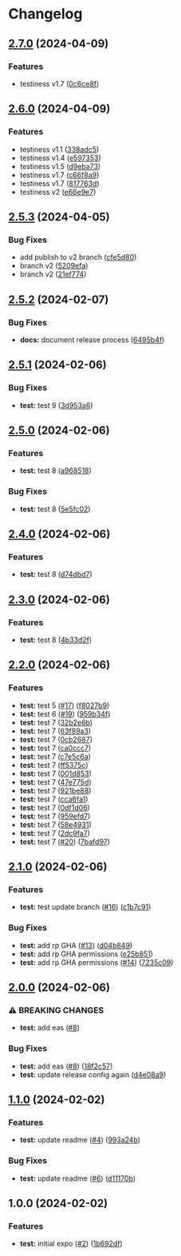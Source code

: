 # Changelog

## [2.7.0](https://github.com/dailywraith/rptest/compare/rptest-v2.6.0...rptest-v2.7.0) (2024-04-09)


### Features

* testiness v1.7 ([0c6ce8f](https://github.com/dailywraith/rptest/commit/0c6ce8fccd42a23515d604a32ceae378390b7a2b))

## [2.6.0](https://github.com/dailywraith/rptest/compare/rptest-v2.5.3...rptest-v2.6.0) (2024-04-09)


### Features

* testiness v1.1 ([338adc5](https://github.com/dailywraith/rptest/commit/338adc52512d9d685b60656467641602a7c08374))
* testiness v1.4 ([e597353](https://github.com/dailywraith/rptest/commit/e597353e94e64def0b2ab598e5a765a9f73037b4))
* testiness v1.5 ([d9eba73](https://github.com/dailywraith/rptest/commit/d9eba737f0c14efb707c58a956753d97bb213ccc))
* testiness v1.7 ([c66f8a9](https://github.com/dailywraith/rptest/commit/c66f8a9cb7ff1cd5da601e7a4db471af76925cd8))
* testiness v1.7 ([817763d](https://github.com/dailywraith/rptest/commit/817763d43190711f4be7db5a47ed292b036f1c53))
* testiness v2 ([e66e9e7](https://github.com/dailywraith/rptest/commit/e66e9e734c2e013cf8e9e42e10a26deca3422ffb))

## [2.5.3](https://github.com/dailywraith/rptest/compare/rptest-v2.5.2...rptest-v2.5.3) (2024-04-05)


### Bug Fixes

* add publish to v2 branch ([cfe5d80](https://github.com/dailywraith/rptest/commit/cfe5d80d828bba5ca7d9ed6687ba67fd02387674))
* branch v2 ([5209efa](https://github.com/dailywraith/rptest/commit/5209efa107d203eee08fa52ddc7dbdda966b6730))
* branch v2 ([21ef774](https://github.com/dailywraith/rptest/commit/21ef77479783db82e30258f2c2e16ff364c3687a))

## [2.5.2](https://github.com/dailywraith/rptest/compare/rptest-v2.5.1...rptest-v2.5.2) (2024-02-07)


### Bug Fixes

* **docs:** document release process ([6495b4f](https://github.com/dailywraith/rptest/commit/6495b4f0e0b794b4c5583bbf00a8862a2b271f6e))

## [2.5.1](https://github.com/dailywraith/rptest/compare/rptest-v2.5.0...rptest-v2.5.1) (2024-02-06)


### Bug Fixes

* **test:** test 9 ([3d953a6](https://github.com/dailywraith/rptest/commit/3d953a6fd2268d7a03b42fa96b1acbd6f2b6c7b0))

## [2.5.0](https://github.com/dailywraith/rptest/compare/rptest-v2.4.0...rptest-v2.5.0) (2024-02-06)


### Features

* **test:** test 8 ([a968518](https://github.com/dailywraith/rptest/commit/a968518bc2dcfdfee82600e18ab294707095d84d))


### Bug Fixes

* **test:** test 8 ([5e5fc02](https://github.com/dailywraith/rptest/commit/5e5fc0257aa3cf14c3d4ae4e3a728a5110ce22f2))

## [2.4.0](https://github.com/dailywraith/rptest/compare/rptest-v2.3.0...rptest-v2.4.0) (2024-02-06)


### Features

* **test:** test 8 ([d74dbd7](https://github.com/dailywraith/rptest/commit/d74dbd7a93f3631aa44505f1b3e553b5ac54582f))

## [2.3.0](https://github.com/dailywraith/rptest/compare/rptest-v2.2.0...rptest-v2.3.0) (2024-02-06)


### Features

* **test:** test 8 ([4b33d2f](https://github.com/dailywraith/rptest/commit/4b33d2f209d0eded5d0b659f5e192e415f70cc6f))

## [2.2.0](https://github.com/dailywraith/rptest/compare/rptest-v2.1.0...rptest-v2.2.0) (2024-02-06)


### Features

* **test:** test 5 ([#17](https://github.com/dailywraith/rptest/issues/17)) ([f8027b9](https://github.com/dailywraith/rptest/commit/f8027b980176f0a1e858ae4b01e0e3bb4d4c0800))
* **test:** test 6 ([#19](https://github.com/dailywraith/rptest/issues/19)) ([959b34f](https://github.com/dailywraith/rptest/commit/959b34f7eaba61667b30e39586af47f7a8cadd4f))
* **test:** test 7 ([32b2e6b](https://github.com/dailywraith/rptest/commit/32b2e6b39ad555493eb1d39c217005501fb7ec46))
* **test:** test 7 ([63f89a3](https://github.com/dailywraith/rptest/commit/63f89a3772930c3776c81301a2772fc4b288c22a))
* **test:** test 7 ([0cb2687](https://github.com/dailywraith/rptest/commit/0cb26870adbfba46c7cb89096c6650fb60abe795))
* **test:** test 7 ([ca0ccc7](https://github.com/dailywraith/rptest/commit/ca0ccc7639e68c1c88cd12b258d359d7be19612e))
* **test:** test 7 ([c7e5c6a](https://github.com/dailywraith/rptest/commit/c7e5c6a153fc678e6be623da3660c1b6074eb310))
* **test:** test 7 ([ff5375c](https://github.com/dailywraith/rptest/commit/ff5375c51eb22e469325a35d0be39fec50607171))
* **test:** test 7 ([001d853](https://github.com/dailywraith/rptest/commit/001d8537bf3a71263559aa7df965080112cb18b6))
* **test:** test 7 ([47e775d](https://github.com/dailywraith/rptest/commit/47e775d985e14d1e6a9473a1490ac4583d54b100))
* **test:** test 7 ([921be88](https://github.com/dailywraith/rptest/commit/921be8848cb1b6c2472c62f6b8b54aa7f89ba17e))
* **test:** test 7 ([cca6fa1](https://github.com/dailywraith/rptest/commit/cca6fa1a0f589cdfea102f923bac3d80266f0530))
* **test:** test 7 ([0df1d06](https://github.com/dailywraith/rptest/commit/0df1d062aa682e4b2739dfb384023d9a4d48650c))
* **test:** test 7 ([959efd7](https://github.com/dailywraith/rptest/commit/959efd742ff33ecc780eaad405a5caf3d94f962c))
* **test:** test 7 ([58e4931](https://github.com/dailywraith/rptest/commit/58e493199c483babf92cd07427e252cf85dafb4f))
* **test:** test 7 ([2dc9fa7](https://github.com/dailywraith/rptest/commit/2dc9fa7270459678ab8b162dccae0db470957e68))
* **test:** test 7 ([#20](https://github.com/dailywraith/rptest/issues/20)) ([7bafd97](https://github.com/dailywraith/rptest/commit/7bafd976b216899281cd468abc79523861502e2a))

## [2.1.0](https://github.com/dailywraith/rptest/compare/rptest-v2.0.0...rptest-v2.1.0) (2024-02-06)


### Features

* **test:** test update branch ([#16](https://github.com/dailywraith/rptest/issues/16)) ([c1b7c91](https://github.com/dailywraith/rptest/commit/c1b7c91be1c5443b886df1bac7f8ffa55ee3f763))


### Bug Fixes

* **test:** add rp GHA ([#13](https://github.com/dailywraith/rptest/issues/13)) ([d04b849](https://github.com/dailywraith/rptest/commit/d04b8499c56462d09c067496bf974d8ea0def46d))
* **test:** add rp GHA permissions ([e25b851](https://github.com/dailywraith/rptest/commit/e25b851b34fd0482783c0de331a8ff731e6ad632))
* **test:** add rp GHA permissions ([#14](https://github.com/dailywraith/rptest/issues/14)) ([7235c09](https://github.com/dailywraith/rptest/commit/7235c0938966c5c42d6d8e428bade635b31c8213))

## [2.0.0](https://github.com/dailywraith/rptest/compare/rptest-v1.1.0...rptest-v2.0.0) (2024-02-06)


### ⚠ BREAKING CHANGES

* **test:** add eas ([#8](https://github.com/dailywraith/rptest/issues/8))

### Bug Fixes

* **test:** add eas ([#8](https://github.com/dailywraith/rptest/issues/8)) ([18f2c57](https://github.com/dailywraith/rptest/commit/18f2c571d95e2a1d9fcb6cc8291f30321b52f8aa))
* **test:** update release config again ([d4e08a9](https://github.com/dailywraith/rptest/commit/d4e08a95a18957f25723916e47bfad80cf1e717b))

## [1.1.0](https://github.com/dailywraith/rptest/compare/rptest-v1.0.0...rptest-v1.1.0) (2024-02-02)


### Features

* **test:** update readme ([#4](https://github.com/dailywraith/rptest/issues/4)) ([993a24b](https://github.com/dailywraith/rptest/commit/993a24b38db19cef436bb7cc1a9bbaa308edcfab))


### Bug Fixes

* **test:** update readme ([#6](https://github.com/dailywraith/rptest/issues/6)) ([d11170b](https://github.com/dailywraith/rptest/commit/d11170b3c184d46ed9d91c678833eef4ce7edb86))

## 1.0.0 (2024-02-02)


### Features

* **test:** initial expo ([#2](https://github.com/dailywraith/rptest/issues/2)) ([1b692df](https://github.com/dailywraith/rptest/commit/1b692df3803dd912670ded63e006198151f026a4))
